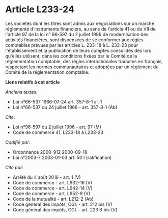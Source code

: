# Article L233-24

Les sociétés dont les titres sont admis aux négociations sur un marché réglementé d'instruments financiers, au sens de
l'article 41 ou du VII de l'article 97 de la loi n° 96-597 du 2 juillet 1996 de modernisation des activités financières, sont
dispensées de se conformer aux règles comptables prévues par les articles L. 233-18 à L. 233-23 pour l'établissement et la
publication de leurs comptes consolidés dès lors qu'elles utilisent, dans les conditions fixées par le Comité de la
réglementation comptable, des règles internationales traduites en français, respectant les normes communautaires et adoptées
par un règlement du Comité de la réglementation comptable.

**Liens relatifs à cet article**

_Anciens textes_:

  - Loi n°66-537 1966-07-24 art. 357-8-1 al. 1
  - Loi n°66-537 du 24 juillet 1966 - art. 357-8-1 (Ab)

_Cite_:

  - Loi n°96-597 du 2 juillet 1996 - art. 97 (M)
  - Code de commerce 41, L233-18 à L233-23

_Codifié par_:

  - Ordonnance 2000-912 2000-09-18
  - Loi n°2003-7 2003-01-03 art. 50 I (ratification)

_Cité par_:

  - Arrêté du 4 août 2016 - art. 1 (V)
  - Code de commerce - art. L932-16 (V)
  - Code de commerce - art. L942-14 (V)
  - Code de commerce - art. L952-9 (V)
  - Code de la mutualité - art. L212-2 (Ab)
  - Code général des impôts, CGI. - art. 212 bis (V)
  - Code général des impôts, CGI. - art. 223 B bis (V)
